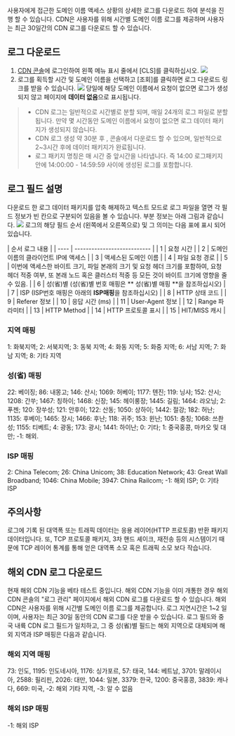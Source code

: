 사용자에게 접근한 도메인 이름 액세스 상황의 상세한 로그를 다운로드 하여 분석을 진행 할 수 있습니다. CDN은 사용자를 위해 시간별 도메인 이름 로그를 제공하며 사용자는 최근 30일간의 CDN 로그를 다운로드 할 수 있습니다.

## 로그 다운로드
1. [CDN 콘솔](https://console.cloud.tencent.com/cdn)에 로그인하여 왼쪽 메뉴 표시 줄에서 [CLS]를 클릭하십시오.
![](https://mc.qcloudimg.com/static/img/043e70b6829ce67d6af125b51736b249/1.png)
2. 로그를 획득할 시간 및 도메인 이름을 선택하고 [조회]를 클릭하면 로그 다운로드 링크를 받을 수 있습니다.
![](https://mc.qcloudimg.com/static/img/9d9544788db54ab4c1fb920629be77ab/2.png)
당일에 해당 도메인 이름에서 요청이 없으면 로그가 생성되지 않고 페이지에 **데이터 없음**으로 표시됩니다.
>
> + CDN 로그는 일반적으로 시간별로 분할 되며, 매일 24개의 로그 파일로 분할됩니다. 만약 몇 시간동안 도메인 이름에서 요청이 없으면 로그 데이터 패키지가 생성되지 않습니다.
> + CDN 로그 생성 약 30분 후 , 콘솔에서 다운로드 할 수 있으며, 일반적으로 2~3시간 후에 데이터 패키지가 완료됩니다.
> + 로그 패키지 명칭은 매 시간 중 앞시간을 나타냅니다. 즉 14:00 로그패키지 안에 14:00:00 - 14:59:59 사이에 생성된 로그를 포함합니다.

## 로그 필드 설명
다운로드 한 로그 데이터 패키지를 압축 해제하고 텍스트 모드로 로그 파일을 열면 각 필드 정보가 빈 칸으로 구분되어 있음을 볼 수 있습니다. 부분 정보는 아래 그림과 같습니다.
![](https://mc.qcloudimg.com/static/img/a3ef1ea051dc277872ec10a7135872df/logs.png)
로그의 해당 필드 순서 (왼쪽에서 오른쪽으로) 및 그 의미는 다음 표에 표시 되어 있습니다.

| 순서 로그 내용                        |
| ---- | --------------------------- |
| 1 | 요청 시간                        |
| 2 | 도메인 이름의 클라이언트 IP에 액세스                 |
| 3 | 액세스된 도메인 이름                      |
| 4 | 파일 요청 경로                      |
| 5 | 이번에 액세스한 바이트 크기, 파일 본래의 크기 및 요청 헤더 크기를 포함하여, 요청 헤더 적중 여부, 또 본래 노드 혹은 클러스터 적중 등 모든 것이 바이트 크기에 영향을 줄 수 있음.                   |
| 6 | 성(省)별 (성(省)별 번호 매핑은 ** 성(省)별 매핑 **을 참조하십시오)    |
| 7 | ISP (ISP번호 매핑은 아래의 **ISP매핑**을 참조하십시오) |
| 8 | HTTP 상태 코드                    |
| 9 | Referer 정보                  |
| 10 | 응답 시간 (ms)                    |
| 11 | User-Agent 정보               |
| 12 | Range 파라미터                    |
| 13 | HTTP Method                 |
| 14 | HTTP 프로토콜 표시                    |
| 15 | HIT/MISS 캐시                 |

### 지역 매핑
1: 화북지역; 2: 서북지역; 3: 동북 지역; 4: 화동 지역; 5: 화중 지역; 6: 서남 지역; 7: 화남 지역; 8: 기타 지역

### 성(省) 매핑
22: 베이징; 86: 내몽고; 146: 산시; 1069: 허베이; 1177: 톈진; 119: 닝샤; 152: 산시; 1208: 간쑤; 1467: 칭하이; 1468: 신장; 145: 헤이룽장; 1445: 길림; 1464: 랴오닝; 2: 푸젠; 120: 장쑤성; 121: 안후이; 122: 산동; 1050: 상하이; 1442: 절강; 182: 허난; 1135: 후베이; 1465: 장시; 1466: 후난; 118: 귀주; 153: 윈난; 1051: 충칭; 1068: 쓰촨성; 1155: 티베트; 4: 광동; 173: 광시; 1441: 하이난; 0: 기타; 1: 중국홍콩, 마카오 및 대만; -1: 해외.

### ISP 매핑
2: China Telecom; 26: China Unicom; 38: Education Network; 43: Great Wall Broadband; 1046: China Mobile; 3947: China Railcom; -1: 해외 ISP; 0: 기타 ISP

## 주의사항
로그에 기록 된 대역폭 또는 트래픽 데이터는 응용 레이어(HTTP 프로토콜) 반환 패키지 데이터입니다. 또, TCP 프로토콜 패키지, 3차 핸드 셰이크, 재전송 등의 시스템이기 때문에 TCP 레이어 통계를 통해 얻은 대역폭 소모 혹은 트래픽 소모 보다 작습니다.

## 해외 CDN 로그 다운로드
현재 해외 CDN 기능을 베타 테스트 중입니다. 해외 CDN 기능을 이미 개통한 경우 해외 CDN 콘솔의 "로그 관리"  페이지에서 해외 CDN 로그를 다운로드 할 수 있습니다. 해외 CDN은 사용자를 위해 시간별 도메인 이름 로그를 제공합니다. 로그 지연시간은 1~2 일이며, 사용자는 최근 30일 동안의 CDN 로그를 다운 받을 수 있습니다. 로그 필드와 중국 내륙 CDN 로그 필드가 일치하고, 그 중 성(省)별 필드는 해외 지역으로 대체되며 해외 지역과 ISP 매핑은 다음과 같습니다.

### 해외 지역 매핑
73: 인도, 1195: 인도네시아, 1176: 싱가포르, 57: 태국, 144: 베트남, 3701: 말레이시아, 2588: 필리핀, 2026: 대만, 1044: 일본, 3379: 한국, 1200: 중국홍콩, 3839: 캐나다, 669: 미국, -2: 해외 기타 지역, -3: 알 수 없음

### 해외 ISP 매핑
-1: 해외 ISP

